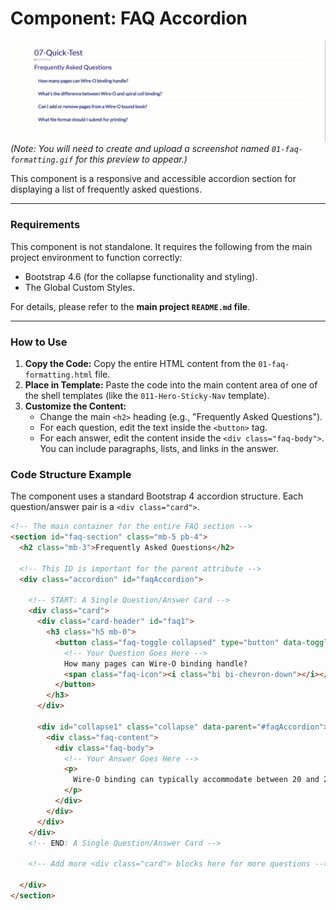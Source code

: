 # Component: FAQ Accordion

![FAQ Accordion Preview](./01-faq-formatting.gif)
*(Note: You will need to create and upload a screenshot named `01-faq-formatting.gif` for this preview to appear.)*

This component is a responsive and accessible accordion section for displaying a list of frequently asked questions.

---

### Requirements

This component is not standalone. It requires the following from the main project environment to function correctly:
- Bootstrap 4.6 (for the collapse functionality and styling).
- The Global Custom Styles.

For details, please refer to the **main project `README.md` file**.

---

### How to Use

1.  **Copy the Code:** Copy the entire HTML content from the `01-faq-formatting.html` file.
2.  **Place in Template:** Paste the code into the main content area of one of the shell templates (like the `011-Hero-Sticky-Nav` template).
3.  **Customize the Content:**
    *   Change the main `<h2>` heading (e.g., "Frequently Asked Questions").
    *   For each question, edit the text inside the `<button>` tag.
    *   For each answer, edit the content inside the `<div class="faq-body">`. You can include paragraphs, lists, and links in the answer.

### Code Structure Example

The component uses a standard Bootstrap 4 accordion structure. Each question/answer pair is a `<div class="card">`.

```html
<!-- The main container for the entire FAQ section -->
<section id="faq-section" class="mb-5 pb-4">
  <h2 class="mb-3">Frequently Asked Questions</h2>

  <!-- This ID is important for the parent attribute -->
  <div class="accordion" id="faqAccordion">

    <!-- START: A Single Question/Answer Card -->
    <div class="card">
      <div class="card-header" id="faq1">
        <h3 class="h5 mb-0">
          <button class="faq-toggle collapsed" type="button" data-toggle="collapse" data-target="#collapse1">
            <!-- Your Question Goes Here -->
            How many pages can Wire-O binding handle?
            <span class="faq-icon"><i class="bi bi-chevron-down"></i></span>
          </button>
        </h3>
      </div>

      <div id="collapse1" class="collapse" data-parent="#faqAccordion">
        <div class="faq-content">
          <div class="faq-body">
            <!-- Your Answer Goes Here -->
            <p>
              Wire-O binding can typically accommodate between 20 and 250 sheets...
            </p>
          </div>
        </div>
      </div>
    </div>
    <!-- END: A Single Question/Answer Card -->

    <!-- Add more <div class="card"> blocks here for more questions -->

  </div>
</section>
